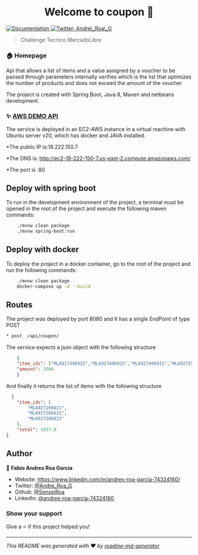 <h1 align="center">Welcome to coupon 👋</h1>
<p>
 
  <a href="tarjet//dd" target="_blank">
    <img alt="Documentation" src="https://img.shields.io/badge/documentation-yes-brightgreen.svg" />
  </a>
  <a href="https://twitter.com/Andre\_Roa\_G" target="_blank">
    <img alt="Twitter: Andre\_Roa\_G" src="https://img.shields.io/twitter/follow/Andre\_Roa\_G.svg?style=social" />
  </a>
</p>

> Challenge Tecnico MercadoLibre

### 🏠 Homepage

Api that allows a list of items and a value assigned by a voucher to be passed through parameters internally verifies which is the list that optimizes the number of products and does not exceed the amount of the voucher

The project is created with Spring Boot, Java 8, Maven and netbeans development.




### ✨ [AWS DEMO API](http://ec2-18-222-150-7.us-east-2.compute.amazonaws.com/)

The service is deployed in an EC2-AWS instance in a virtual machine with Ubuntu server v20, which has docker and JAVA installed.

*The public IP is:18.222.150.7

*The DNS is: http://ec2-18-222-150-7.us-east-2.compute.amazonaws.com/

*The port is :80


## Deploy with spring boot

To run in the development environment of the project, a terminal must be opened in the root of the project and execute the following maven commands:

```sh
    ./mvnw clean package 
    ./mvnw spring-boot:run 
```

## Deploy with docker 

To deploy the project in a docker container, go to the root of the project and run the following commands:

```sh
    ./mvnw clean package 
    docker-compose up -d --build 
```

## Routes
The project was deployed by port 8080
and It has a single EndPoint of type POST

```sh
* post  /api/coupon/
```

The service expects a json object with the following structure

```json
    {
    "item_ids": ["MLA917496925","MLA927496925","MLA927496915","MLA927296925","MLA927296821","MLA917286821","MLA927286823","MLA827283824"],
    "amount": 3500
    }

```
And finally it returns the list of items with the following structure

```json
  {
    "item_ids": [
        "MLA927296821",
        "MLA917286821",
        "MLA927286823"
    ],
    "total": 1837.0
}

```

## Author

👤 **Fabio Andres Roa Garcia**

* Website:  https://www.linkedin.com/in/andres-roa-garcia-74324160/
* Twitter: [@Andre\_Roa\_G](https://twitter.com/Andre\_Roa\_G)
* Github: [@SenseiRoa](https://github.com/SenseiRoa)
* LinkedIn: [@andres-roa-garcia-74324160](https://www.linkedin.com/in/andres-roa-garcia-74324160/)

### Show your support

Give a ⭐️ if this project helped you!

***
_This README was generated with ❤️ by [readme-md-generator](https://github.com/kefranabg/readme-md-generator)_
